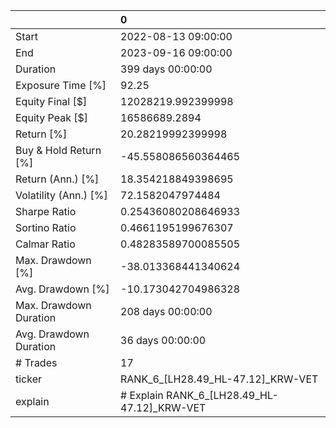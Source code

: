 |                        | 0                                           |
|:-----------------------|:--------------------------------------------|
| Start                  | 2022-08-13 09:00:00                         |
| End                    | 2023-09-16 09:00:00                         |
| Duration               | 399 days 00:00:00                           |
| Exposure Time [%]      | 92.25                                       |
| Equity Final [$]       | 12028219.992399998                          |
| Equity Peak [$]        | 16586689.2894                               |
| Return [%]             | 20.28219992399998                           |
| Buy & Hold Return [%]  | -45.558086560364465                         |
| Return (Ann.) [%]      | 18.354218849398695                          |
| Volatility (Ann.) [%]  | 72.1582047974484                            |
| Sharpe Ratio           | 0.25436080208646933                         |
| Sortino Ratio          | 0.4661195199676307                          |
| Calmar Ratio           | 0.48283589700085505                         |
| Max. Drawdown [%]      | -38.013368441340624                         |
| Avg. Drawdown [%]      | -10.173042704986328                         |
| Max. Drawdown Duration | 208 days 00:00:00                           |
| Avg. Drawdown Duration | 36 days 00:00:00                            |
| # Trades               | 17                                          |
| ticker                 | RANK_6_[LH28.49_HL-47.12]_KRW-VET           |
| explain                | # Explain RANK_6_[LH28.49_HL-47.12]_KRW-VET |
